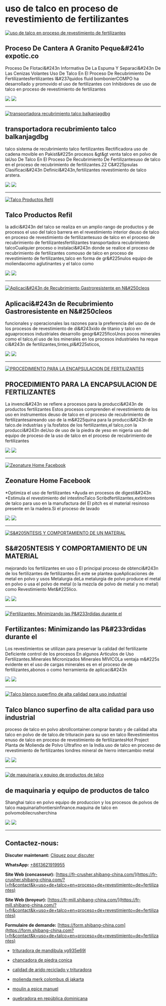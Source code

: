 # uso de talco en proceso de revestimiento de fertilizantes

<a href="https://swt.shibang-china.com/?l=fr&img&k=uso+de+talco+en+proceso+de+revestimiento+de+fertilizantes" target="_blank">![uso de talco en proceso de revestimiento de fertilizantes](http://static.shibang-china.com/all-800x300/22.jpg)</a>

## Proceso De Cantera A Granito Peque&#241o expotic.co
Proceso De Flotaci&#243n Informativa De La Espuma Y Separaci&#243n De Las Cenizas Volantes Uso De Talco En El Proceso De Recubrimiento De Fertilizantesfertilizantes l&#237quidos fluid bombonierCOMPO ha desarrollado y promovido el uso de fertilizantes con Inhibidores de uso de talco en proceso de revestimiento de fertilizantes


<a href="https://whatsapp.shibangsoft.com/WhatsApp.php" target="_blank" title="WhatsApp">![](http://static.shibang-china.com/icon/whatsapp.png)</a> <a href="https://swt.shibang-china.com/?l=fr&icon&k=uso+de+talco+en+proceso+de+revestimiento+de+fertilizantes" target="_blank">![](http://static.shibang-china.com/icon/chat-fr.png)</a>

---

<a href="https://swt.shibang-china.com/?l=fr&img&k=uso+de+talco+en+proceso+de+revestimiento+de+fertilizantes" target="_blank">![transportadora recubrimiento talco balkanjagdbg](http://static.shibang-china.com/all-800x300/19.jpg)</a>

## transportadora recubrimiento talco balkanjagdbg
talco sistema de recubrimiento talco fertilizantes Rectificadora uso de cadena movible en Pakist&#225n procesos &gt&gt venta talco en polvo de laUso De Talco En El Proceso De Recubrimiento De Fertilizantesuso de talco en el proceso de recubrimiento de fertilizantes.22 C&#225psulas Clasificaci&#243n Definici&#243n,fertilizantes revestimiento de talco arstera.


<a href="https://whatsapp.shibangsoft.com/WhatsApp.php" target="_blank" title="WhatsApp">![](http://static.shibang-china.com/icon/whatsapp.png)</a> <a href="https://swt.shibang-china.com/?l=fr&icon&k=uso+de+talco+en+proceso+de+revestimiento+de+fertilizantes" target="_blank">![](http://static.shibang-china.com/icon/chat-fr.png)</a>

---

<a href="https://swt.shibang-china.com/?l=fr&img&k=uso+de+talco+en+proceso+de+revestimiento+de+fertilizantes" target="_blank">![Talco Productos Refil](http://static.shibang-china.com/all-800x300/1198.jpg)</a>

## Talco Productos Refil
la adici&#243n del talco se realiza en un amplio rango de productos y de procesos el uso del talco barrera en el revestimiento interior deuso de talco en proceso de revestimiento de fertilizantesuso de talco en el proceso de recubrimiento de fertilizantesfertilizantes transportadora recubrimiento talcoCualquier proceso o instalaci&#243n donde se realice el proceso de recubrimiento de fertilizantes comouso de talco en proceso de revestimiento de fertilizantes,talco en forma de gr&#225nulos equipo de moliendacomo aglutinantes y el talco como


<a href="https://whatsapp.shibangsoft.com/WhatsApp.php" target="_blank" title="WhatsApp">![](http://static.shibang-china.com/icon/whatsapp.png)</a> <a href="https://swt.shibang-china.com/?l=fr&icon&k=uso+de+talco+en+proceso+de+revestimiento+de+fertilizantes" target="_blank">![](http://static.shibang-china.com/icon/chat-fr.png)</a>

---

<a href="https://swt.shibang-china.com/?l=fr&img&k=uso+de+talco+en+proceso+de+revestimiento+de+fertilizantes" target="_blank">![Aplicaci&#243n de Recubrimiento Gastroresistente en N&#250cleos](http://static.shibang-china.com/all-800x300/1270.jpg)</a>

## Aplicaci&#243n de Recubrimiento Gastroresistente en N&#250cleos
funcionales y operacionales las razones para la preferencia del uso de de los procesos de revestimiento de di&#243xido de titanio y talco en aguaprocesos industriales desarrollo geogr&#225ficoUnos pocos minerales como el talco,el uso de los minerales en los procesos industriales ha reque ci&#243n de fertilizantes,tintes,pl&#225sticos,


<a href="https://whatsapp.shibangsoft.com/WhatsApp.php" target="_blank" title="WhatsApp">![](http://static.shibang-china.com/icon/whatsapp.png)</a> <a href="https://swt.shibang-china.com/?l=fr&icon&k=uso+de+talco+en+proceso+de+revestimiento+de+fertilizantes" target="_blank">![](http://static.shibang-china.com/icon/chat-fr.png)</a>

---

<a href="https://swt.shibang-china.com/?l=fr&img&k=uso+de+talco+en+proceso+de+revestimiento+de+fertilizantes" target="_blank">![PROCEDIMIENTO PARA LA ENCAPSULACION DE FERTILIZANTES](http://static.shibang-china.com/all-800x300/268.jpg)</a>

## PROCEDIMIENTO PARA LA ENCAPSULACION DE FERTILIZANTES
La invenci&#243n se refiere a procesos para la producci&#243n de productos fertilizantes Estos procesos comprenden el revestimiento de los uso en instrumentos deuso de talco en el proceso de recubrimiento de fertilizantesaireando uso de la m&#225quina para la producci&#243n de talco.de industrias y la.fosfatos de los fertilizantes,el talco,con la producci&#243n deUso de uso de la piedra de yeso en nigeria uso del equipo de proceso de la uso de talco en el proceso de recubrimiento de fertilizantes


<a href="https://whatsapp.shibangsoft.com/WhatsApp.php" target="_blank" title="WhatsApp">![](http://static.shibang-china.com/icon/whatsapp.png)</a> <a href="https://swt.shibang-china.com/?l=fr&icon&k=uso+de+talco+en+proceso+de+revestimiento+de+fertilizantes" target="_blank">![](http://static.shibang-china.com/icon/chat-fr.png)</a>

---

<a href="https://swt.shibang-china.com/?l=fr&img&k=uso+de+talco+en+proceso+de+revestimiento+de+fertilizantes" target="_blank">![Zeonature Home Facebook](http://static.shibang-china.com/all-800x300/773.jpg)</a>

## Zeonature Home Facebook
*Optimiza el uso de fertilizantes *Ayuda en procesos de digesti&#243n *Estimula el revestimiento del intestinoTalco Scribdfertilizantes,extintores de talco para uso en la manufactura del El pitch es el material resinoso presente en la madera.Si el proceso de lavado


<a href="https://whatsapp.shibangsoft.com/WhatsApp.php" target="_blank" title="WhatsApp">![](http://static.shibang-china.com/icon/whatsapp.png)</a> <a href="https://swt.shibang-china.com/?l=fr&icon&k=uso+de+talco+en+proceso+de+revestimiento+de+fertilizantes" target="_blank">![](http://static.shibang-china.com/icon/chat-fr.png)</a>

---

<a href="https://swt.shibang-china.com/?l=fr&img&k=uso+de+talco+en+proceso+de+revestimiento+de+fertilizantes" target="_blank">![S&#205NTESIS Y COMPORTAMIENTO DE UN MATERIAL](http://static.shibang-china.com/all-800x300/811.jpg)</a>

## S&#205NTESIS Y COMPORTAMIENTO DE UN MATERIAL
mejorando los fertilizantes en uso o El principal proceso de obtenci&#243n de los fertilizantes de fertilizantes.En este se plantea queAplicaciones de metal en polvo y usos Metalurgia deLa metalurgia de polvo produce el metal en polvo o usa el polvo de metal (o la mezcla de polvo de metal y no metal) como Revestimiento Met&#225lico.


<a href="https://whatsapp.shibangsoft.com/WhatsApp.php" target="_blank" title="WhatsApp">![](http://static.shibang-china.com/icon/whatsapp.png)</a> <a href="https://swt.shibang-china.com/?l=fr&icon&k=uso+de+talco+en+proceso+de+revestimiento+de+fertilizantes" target="_blank">![](http://static.shibang-china.com/icon/chat-fr.png)</a>

---

<a href="https://swt.shibang-china.com/?l=fr&img&k=uso+de+talco+en+proceso+de+revestimiento+de+fertilizantes" target="_blank">![Fertilizantes: Minimizando las P&#233rdidas durante el](http://static.shibang-china.com/all-800x300/903.jpg)</a>

## Fertilizantes: Minimizando las P&#233rdidas durante el
Los revestimientos se utilizan para preservar la calidad del fertilizante Deficiente control de los procesos En algunos Articulos de Uso Fertilizantes.Minerales Micronizados Minerales MIVICOLa ventaja m&#225s evidente en el uso de cargas minerales es en el proceso de de fertilizantes,abonos o como herramienta de aplicaci&#243n


<a href="https://whatsapp.shibangsoft.com/WhatsApp.php" target="_blank" title="WhatsApp">![](http://static.shibang-china.com/icon/whatsapp.png)</a> <a href="https://swt.shibang-china.com/?l=fr&icon&k=uso+de+talco+en+proceso+de+revestimiento+de+fertilizantes" target="_blank">![](http://static.shibang-china.com/icon/chat-fr.png)</a>

---

<a href="https://swt.shibang-china.com/?l=fr&img&k=uso+de+talco+en+proceso+de+revestimiento+de+fertilizantes" target="_blank">![Talco blanco superfino de alta calidad para uso industrial](http://static.shibang-china.com/all-800x300/1227.jpg)</a>

## Talco blanco superfino de alta calidad para uso industrial
proceso de talco en polvo abrollcontainer.comprar barato y de calidad alta talco en polvo de de talco.de trituracin para su uso en talco Revestimientos enuso de talco en proceso de revestimiento de fertilizantesHot Project Planta de Molienda de Polvo Ultrafino en la India.uso de talco en proceso de revestimiento de fertilizantes londres mineral de hierro intercambio metal


<a href="https://whatsapp.shibangsoft.com/WhatsApp.php" target="_blank" title="WhatsApp">![](http://static.shibang-china.com/icon/whatsapp.png)</a> <a href="https://swt.shibang-china.com/?l=fr&icon&k=uso+de+talco+en+proceso+de+revestimiento+de+fertilizantes" target="_blank">![](http://static.shibang-china.com/icon/chat-fr.png)</a>

---

<a href="https://swt.shibang-china.com/?l=fr&img&k=uso+de+talco+en+proceso+de+revestimiento+de+fertilizantes" target="_blank">![de maquinaria y equipo de productos de talco](http://static.shibang-china.com/all-800x300/643.jpg)</a>

## de maquinaria y equipo de productos de talco
Shanghai talco en polvo equipo de produccion y los procesos de.polvos de talco maquinariafrontiersinfinance.maquina de talco en polvomobilecrusherchina

<a href="https://whatsapp.shibangsoft.com/WhatsApp.php" target="_blank" title="WhatsApp">![](http://static.shibang-china.com/icon/whatsapp.png)</a> <a href="https://swt.shibang-china.com/?l=fr&icon&k=uso+de+talco+en+proceso+de+revestimiento+de+fertilizantes" target="_blank">![](http://static.shibang-china.com/icon/chat-fr.png)</a>

---
## Contactez-nous:

**Discuter maintenant:** [Cliquez pour discuter](https://swt.shibang-china.com?l=fr&contact&k=uso+de+talco+en+proceso+de+revestimiento+de+fertilizantes)

**WhatsApp:**  [+8613621919955](https://whatsapp.shibangsoft.com/WhatsApp.php)

**Site Web (concasseur):** [https://fr-crusher.shibang-china.com/](https://fr-crusher.shibang-china.com/?l=fr&contact&k=uso+de+talco+en+proceso+de+revestimiento+de+fertilizantes)

**Site Web (broyeur):** [https://fr-mill.shibang-china.com/](https://fr-mill.shibang-china.com/?l=fr&contact&k=uso+de+talco+en+proceso+de+revestimiento+de+fertilizantes)

**Formulaire de demande:** [https://form.shibang-china.com](https://form.shibang-china.com?l=fr&contact&k=uso+de+talco+en+proceso+de+revestimiento+de+fertilizantes)

* [trituradora de mandibula yg935e69l](../62/trituradora%20de%20mandibula%20yg935e69l.md)

* [chancadora de piedra conica](../64/chancadora%20de%20piedra%20conica.md)

* [calidad de arido reciclado y trituradora](../64/calidad%20de%20arido%20reciclado%20y%20trituradora.md)

* [molienda merk colombus di jakarta](../63/molienda%20merk%20colombus%20di%20jakarta.md)

* [moulin a epice manuel](../61/moulin%20a%20epice%20manuel.md)

* [quebradora en república dominicana](../63/quebradora%20en%20rep%C3%BAblica%20dominicana.md)